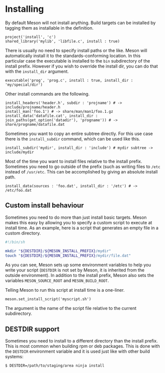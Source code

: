 # Installing

By default Meson will not install anything. Build targets can be installed by tagging them as installable in the definition.

```meson
project('install', 'c')
shared_library('mylib', 'libfile.c', install : true)
```

There is usually no need to specify install paths or the like. Meson
will automatically install it to the standards-conforming location. In
this particular case the executable is installed to the `bin`
subdirectory of the install prefix. However if you wish to override the
install dir, you can do that with the `install_dir` argument.

```meson
executable('prog', 'prog.c', install : true, install_dir : 'my/special/dir')
```

Other install commands are the following.

```meson
install_headers('header.h', subdir : 'projname') # -> include/projname/header.h
install_man('foo.1') # -> share/man/man1/foo.1.gz
install_data('datafile.cat', install_dir : join_paths(get_option('datadir'), 'progname')) # -> share/progname/datafile.dat
```

Sometimes you want to copy an entire subtree directly. For this use case there is the `install_subdir` command, which can be used like this.

```meson
install_subdir('mydir', install_dir : 'include') # mydir subtree -> include/mydir
```

Most of the time you want to install files relative to the install
prefix. Sometimes you need to go outside of the prefix (such as writing
files to `/etc` instead of `/usr/etc`. This can be accomplished by
giving an absolute install path.

```meson
install_data(sources : 'foo.dat', install_dir : '/etc') # -> /etc/foo.dat
```

## Custom install behaviour ##

Sometimes you need to do more than just install basic targets. Meson makes this easy by allowing you to specify a custom script to execute at install time. As an example, here is a script that generates an empty file in a custom directory.

```bash
#!/bin/sh

mkdir "${DESTDIR}/${MESON_INSTALL_PREFIX}/mydir"
touch "${DESTDIR}/${MESON_INSTALL_PREFIX}/mydir/file.dat"
```

As you can see, Meson sets up some environment variables to help you write your script (`DESTDIR` is not set by Meson, it is inherited from the outside environment). In addition to the install prefix, Meson also sets the variables `MESON_SOURCE_ROOT` and `MESON_BUILD_ROOT`.

Telling Meson to run this script at install time is a one-liner.

```meson
meson.set_install_script('myscript.sh')
```

The argument is the name of the script file relative to the current subdirectory.

## DESTDIR support ##

Sometimes you need to install to a different directory than the install prefix. This is most common when building rpm or deb packages. This is done with the `DESTDIR` environment variable and it is used just like with other build systems:

```console
$ DESTDIR=/path/to/staging/area ninja install
```
